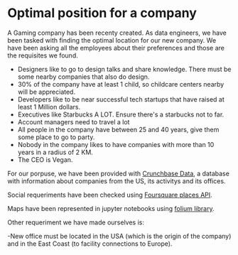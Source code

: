 
# Optimal position for a company

A Gaming company has been recenty created. As data engineers, we have been tasked with finding the optimal location for our new company. We have been asking all the employees about their preferences and those are the requisites we found.

- Designers like to go to design talks and share knowledge. There must be some nearby companies that also do design.
- 30% of the company have at least 1 child, so childcare centers nearby will be appreciated.
- Developers like to be near successful tech startups that have raised at least 1 Million dollars.
- Executives like Starbucks A LOT. Ensure there's a starbucks not to far.
- Account managers need to travel a lot
- All people in the company have between 25 and 40 years, give them some place to go to party.
- Nobody in the company likes to have companies with more than 10 years in a radius of 2 KM.
- The CEO is Vegan.

For our porpuse, we have been provided with [Crunchbase Data](https://data.crunchbase.com/docs), a database with information about companies from the US, its activitys and its offices.

Social requeriments have been checked using [Foursquare places API](https://developer.foursquare.com/docs/places-api/).

Maps have been represented in jupyter notebooks using [folium library](https://python-visualization.github.io/folium/).

Other requeriment we have made ourselves is:

-New office must be located in the USA (which is the origin of the company) and in the East Coast (to facility connections to Europe).
